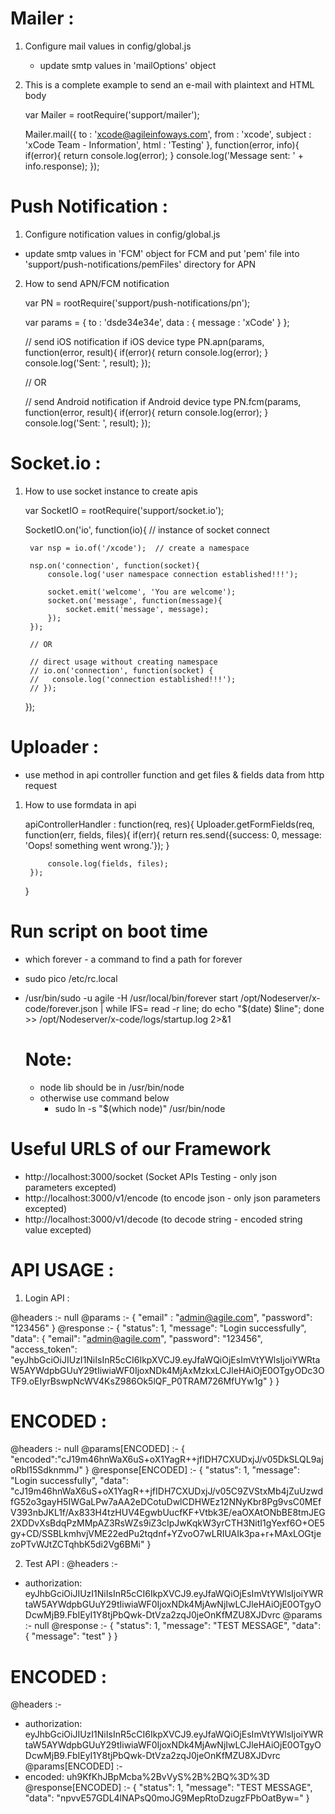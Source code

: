 
# Mailer :

1. Configure mail values in config/global.js

	- update smtp values in 'mailOptions' object

2. This is a complete example to send an e-mail with plaintext and HTML body

	var Mailer = rootRequire('support/mailer');

 	Mailer.mail({
		to 		: 'xcode@agileinfoways.com',
		from 	: 'xcode',
		subject : 'xCode Team - Information',
		html	: 'Testing'
	}, function(error, info){
		if(error){
			return console.log(error);
		}
		console.log('Message sent: ' + info.response);
	});


# Push Notification :

1. Configure notification values in config/global.js

  - update smtp values in 'FCM' object for FCM and put 'pem' file into 'support/push-notifications/pemFiles' directory for APN

2. How to send APN/FCM notification

	var PN = rootRequire('support/push-notifications/pn');

	var params = {
		to : 'dsde34e34e',
		data  : { message : 'xCode' }
	};

	// send iOS notification if iOS device type
	PN.apn(params, function(error, result){
		if(error){
			return console.log(error);
		}
		console.log('Sent: ', result);
	});

	// OR

	// send Android notification if Android device type
	PN.fcm(params, function(error, result){
		if(error){
			return console.log(error);
		}
		console.log('Sent: ', result);
	});


#  Socket.io :

1. How to use socket instance to create apis

	var SocketIO = rootRequire('support/socket.io');

	SocketIO.on('io', function(io){ // instance of socket connect

		var nsp = io.of('/xcode'); 	// create a namespace

		nsp.on('connection', function(socket){
			console.log('user namespace connection established!!!');

			socket.emit('welcome', 'You are welcome');
			socket.on('message', function(message){
				socket.emit('message', message);
			});
		});

		// OR

		// direct usage without creating namespace
		// io.on('connection', function(socket) {
		//	 console.log('connection established!!!');
		// });
	});


# Uploader :

 - use method in api controller function and get files & fields data from http request

1. How to use formdata in api

	apiControllerHandler : function(req, res){
		Uploader.getFormFields(req, function(err, fields, files){
			if(err){
				return res.send({success: 0, message: 'Oops! something went wrong.'});
			}

			console.log(fields, files);
		});
	}


# Run script on boot time
- which forever - a command to find a path for forever
- sudo pico /etc/rc.local
- /usr/bin/sudo -u agile -H /usr/local/bin/forever start /opt/Nodeserver/x-code/forever.json | while IFS= read -r line; do echo "$(date) $line"; done >> /opt/Nodeserver/x-code/logs/startup.log 2>&1

  # Note:
   - node lib should be in /usr/bin/node
   - otherwise use command below
       - sudo ln -s "$(which node)" /usr/bin/node


# Useful URLS of our Framework
- http://localhost:3000/socket (Socket APIs Testing - only json parameters excepted)
- http://localhost:3000/v1/encode  (to encode json - only json parameters excepted)
- http://localhost:3000/v1/decode (to decode string - encoded string value excepted)


# API USAGE :

1. Login API :

@headers :- null
@params :-
{
	"email" : "admin@agile.com",
	"password": "123456"
}
@response :-
{
    "status": 1,
    "message": "Login successfully",
    "data": {
        "email": "admin@agile.com",
        "password": "123456",
        "access_token": "eyJhbGciOiJIUzI1NiIsInR5cCI6IkpXVCJ9.eyJfaWQiOjEsImVtYWlsIjoiYWRtaW5AYWdpbGUuY29tIiwiaWF0IjoxNDk4MjAxMzkxLCJleHAiOjE0OTgyODc3OTF9.oEIyrBswpNcWV4KsZ986Ok5lQF_P0TRAM726MfUYw1g"
    }
}

# ENCODED :
@headers :- null
@params[ENCODED] :-
{
	"encoded":"cJ19m46hnWaX6uS+oX1YagR++jfIDH7CXUDxjJ/v05DkSLQL9ajoRbl15SdknmmJ"
}
@response[ENCODED] :-
{
    "status": 1,
    "message": "Login successfully",
    "data": "cJ19m46hnWaX6uS+oX1YagR++jfIDH7CXUDxjJ/v05C9ZVStxMb4jZuUzwdfG52o3gayH5IWGaLPw7aAA2eDCotuDwlCDHWEz12NNyKbr8Pg9vsC0MEfV393nbJKL1f/Ax833H4tzHUV4EgwbUucfKF+Vtbk3E/eaOXAtONbBE8tmJEG2XDDvXsBdqPzMMpAZ3RsWZs9iZ3cIpJwKqkW3yrCTH3NitI1gYexf6O+OE5gy+CD/SSBLkmhvjVME22edPu2tqdnf+YZvoO7wLRIUAIk3pa+r+MAxLOGtjezoPTvWJtZCTqhbK5di2Vg6BMi"
}


2. Test API :
@headers :-
 - authorization: eyJhbGciOiJIUzI1NiIsInR5cCI6IkpXVCJ9.eyJfaWQiOjEsImVtYWlsIjoiYWRtaW5AYWdpbGUuY29tIiwiaWF0IjoxNDk4MjAwNjIwLCJleHAiOjE0OTgyODcwMjB9.FbIEyI1Y8tjPbQwk-DtVza2zqJ0jeOnKfMZU8XJDvrc
@params :- null
@response :-
{
    "status": 1,
    "message": "TEST MESSAGE",
    "data": {
        "message": "test"
    }
}

# ENCODED :
@headers :-
 - authorization: eyJhbGciOiJIUzI1NiIsInR5cCI6IkpXVCJ9.eyJfaWQiOjEsImVtYWlsIjoiYWRtaW5AYWdpbGUuY29tIiwiaWF0IjoxNDk4MjAwNjIwLCJleHAiOjE0OTgyODcwMjB9.FbIEyI1Y8tjPbQwk-DtVza2zqJ0jeOnKfMZU8XJDvrc
@params[ENCODED] :-
 - encoded: uh9KfKhJBpMcba%2BvVyS%2B%2BQ%3D%3D
@response[ENCODED] :-
{
    "status": 1,
    "message": "TEST MESSAGE",
    "data": "npvvE57GDL4lNAPsQ0moJG9MepRtoDzugzFPbOatByw="
}
